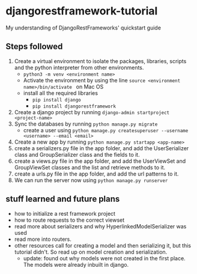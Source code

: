 # djangorestframework-tutorial

My understanding of DjangoRestFrameworks' quickstart guide

## Steps followed

1. Create a virtual environment to isolate the packages, libraries, scripts and the python interpreter from other environments.
    - `python3 -m venv <environment name>`
    - Activate the environment by using the line  `source <environment name>/bin/activate ` on Mac OS
    - install all the required libraries
        - `pip install django`
        - `pip install djangorestframework`
2. Create a django project by running `django-admin startproject <project-name>`
3. Sync the databases by running `python manage.py migrate`    
    - create a user using `python manage.py createsuperuser --username <username> --email <email>`
4. Create a new app by running `python manage.py startapp <app-name>`
5. create a serializers.py file in the app folder, and add the UserSerializer class and GroupSerializer class and the fields to it.
6. create a views.py file in the app folder, and add the UserViewSet and GroupViewSet classes and the list and retrieve methods to it.
7. create a urls.py file in the app folder, and add the url patterns to it.
6. We can run the server now using `python manage.py runserver`

## stuff learned and future plans
- how to initialize a rest framework project
- how to route requests to the correct viewset
- read more about serializers and why HyperlinkedModelSerializer was used
- read more into routers.
- other resources call for creating a model and then serializing it, but this tutorial didn't. So read up on model creation and serialization.  
    - update: 
        found out why models were not created in the first place. The models were already inbuilt in django.
 
